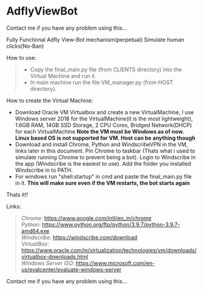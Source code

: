 # AdflyViewBot
Contact me if you have any problem using this...

Fully Functional Adfly View-Bot mechanism(perpetual)
Simulate human clicks(No-Ban)

How to use:

>* Copy the final_main.py file (from CLIENTS directory) into the Virtual Machine and run it.
>* In main machine run the file VM_manager.py (from HOST directory).



How to create the Virtual Machine:
* Download Oracle VM Virtualbox and create a new VirtualMachine, I use Windows server 2018 for the VirtualMachine(it is the most lightweight), 1.6GB RAM, 14GB SSD Storage, 2 CPU Cores, Bridged Network(DHCP) for each VirtualMachine
  **Note the VM must be Windows as of now. Linux based OS is not supported for VM. Host can be anything though**
* Download and install Chrome, Python and WindscribeVPN in the VM, links later in this document. Pin Chrome to taskbar (Thats what i used to simulate running Chrome to prevent being a bot). Login to Windscribe in the app (Windscribe is the easiest to use). Add the folder you installed Windscribe in to PATH. 
* For windows run "shell:startup" in cmd and paste the final_main.py file in it.
  **This will make sure even if the VM restarts, the bot starts again**


Thats it!!


Links:
> *Chrome*: https://www.google.com/intl/en_in/chrome</br>
> *Python*: https://www.python.org/ftp/python/3.9.7/python-3.9.7-amd64.exe</br>
> *Windscribe*: https://windscribe.com/download</br>
> *VirtualBox*: https://www.oracle.com/in/virtualization/technologies/vm/downloads/virtualbox-downloads.html</br>
> *Windows Server ISO*: https://www.microsoft.com/en-us/evalcenter/evaluate-windows-server</br>

Contact me if you have any problem using this...
